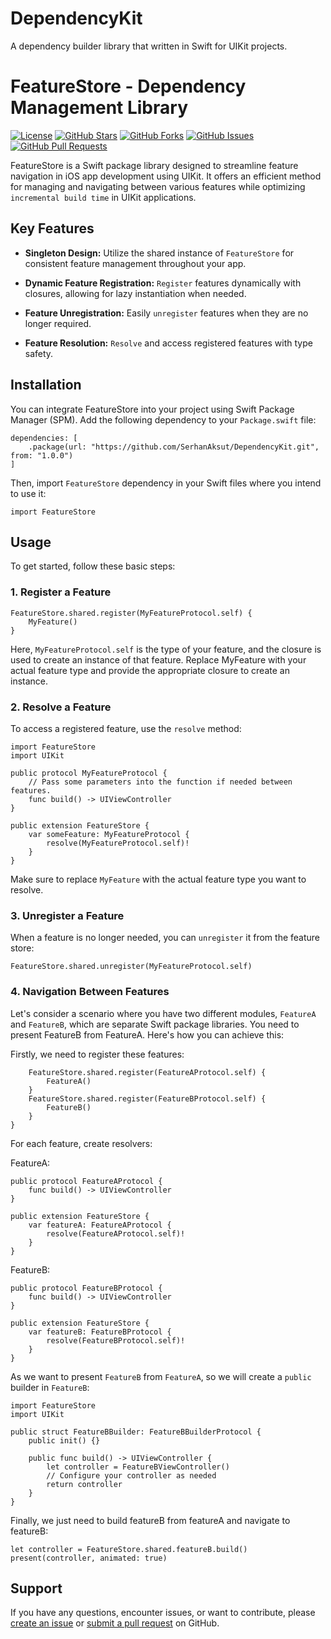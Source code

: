 # DependencyKit
 A dependency builder library that written in Swift for UIKit projects.
 
# FeatureStore - Dependency Management Library

[![License](https://img.shields.io/badge/License-MIT-blue.svg)](https://github.com/SerhanAksut/DependencyKit/blob/main/LICENSE)
[![GitHub Stars](https://img.shields.io/github/stars/SerhanAksut/DependencyKit.svg)](https://github.com/SerhanAksut/DependencyKit/stargazers)
[![GitHub Forks](https://img.shields.io/github/forks/SerhanAksut/DependencyKit.svg)](https://github.com/SerhanAksut/DependencyKit/network)
[![GitHub Issues](https://img.shields.io/github/issues/SerhanAksut/DependencyKit.svg)](https://github.com/SerhanAksut/DependencyKit/issues)
[![GitHub Pull Requests](https://img.shields.io/github/issues-pr/SerhanAksut/DependencyKit.svg)](https://github.com/SerhanAksut/DependencyKit/pulls)

FeatureStore is a Swift package library designed to streamline feature navigation in iOS app development using UIKit. It offers an efficient method for managing and navigating between various features while optimizing `incremental build time` in UIKit applications.

## Key Features

- **Singleton Design:** Utilize the shared instance of `FeatureStore` for consistent feature management throughout your app.

- **Dynamic Feature Registration:** `Register` features dynamically with closures, allowing for lazy instantiation when needed.

- **Feature Unregistration:** Easily `unregister` features when they are no longer required.

- **Feature Resolution:** `Resolve` and access registered features with type safety.

## Installation

You can integrate FeatureStore into your project using Swift Package Manager (SPM). Add the following dependency to your `Package.swift` file:

```
dependencies: [
    .package(url: "https://github.com/SerhanAksut/DependencyKit.git", from: "1.0.0")
]
```

Then, import `FeatureStore` dependency in your Swift files where you intend to use it:

```
import FeatureStore
```

## Usage
To get started, follow these basic steps:

### 1. Register a Feature
```
FeatureStore.shared.register(MyFeatureProtocol.self) {
    MyFeature()
}
```

Here, `MyFeatureProtocol.self` is the type of your feature, and the closure is used to create an instance of that feature. Replace MyFeature with your actual feature type and provide the appropriate closure to create an instance.


### 2. Resolve a Feature
To access a registered feature, use the `resolve` method:

```
import FeatureStore
import UIKit

public protocol MyFeatureProtocol {
    // Pass some parameters into the function if needed between features.
    func build() -> UIViewController
}

public extension FeatureStore {
    var someFeature: MyFeatureProtocol {
        resolve(MyFeatureProtocol.self)!
    }
}
```

Make sure to replace `MyFeature` with the actual feature type you want to resolve.

### 3. Unregister a Feature
When a feature is no longer needed, you can `unregister` it from the feature store:

```
FeatureStore.shared.unregister(MyFeatureProtocol.self)
```

### 4. Navigation Between Features
Let's consider a scenario where you have two different modules, `FeatureA` and `FeatureB`, which are separate Swift package libraries. You need to present FeatureB from FeatureA. Here's how you can achieve this:

Firstly, we need to register these features:

```
    FeatureStore.shared.register(FeatureAProtocol.self) {
        FeatureA()
    }
    FeatureStore.shared.register(FeatureBProtocol.self) {
        FeatureB()
    }
}
```

For each feature, create resolvers:

FeatureA:

```
public protocol FeatureAProtocol {
    func build() -> UIViewController
}

public extension FeatureStore {
    var featureA: FeatureAProtocol {
        resolve(FeatureAProtocol.self)!
    }
}
```

FeatureB:
```
public protocol FeatureBProtocol {
    func build() -> UIViewController
}

public extension FeatureStore {
    var featureB: FeatureBProtocol {
        resolve(FeatureBProtocol.self)!
    }
}
```

As we want to present `FeatureB` from `FeatureA`, so we will create a `public` builder in `FeatureB`:
 
```
import FeatureStore
import UIKit

public struct FeatureBBuilder: FeatureBBuilderProtocol {
    public init() {}
    
    public func build() -> UIViewController {
        let controller = FeatureBViewController()
        // Configure your controller as needed
        return controller
    }
} 
```

Finally, we just need to build featureB from featureA and navigate to featureB:

```
let controller = FeatureStore.shared.featureB.build()
present(controller, animated: true)
```

## Support
If you have any questions, encounter issues, or want to contribute, please [create an issue](https://github.com/SerhanAksut/DependencyKit/issues) or [submit a pull request](https://github.com/SerhanAksut/DependencyKit/pulls) on GitHub.
